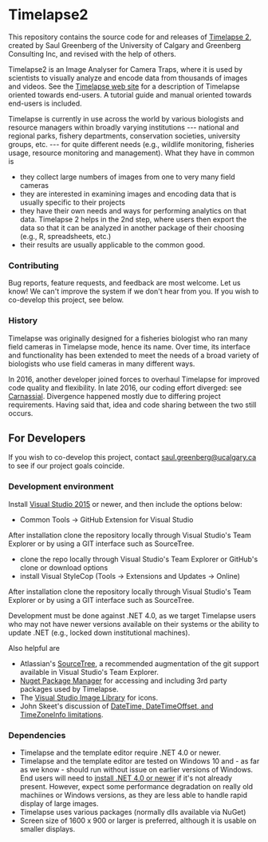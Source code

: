 # Timelapse2
This repository contains the source code for and releases of [Timelapse 2](http://saul.cpsc.ucalgary.ca/timelapse/pmwiki.php?n=Main.HomePage), created by Saul Greenberg of the University of Calgary and Greenberg Consulting Inc, and revised with the help of others.

Timelapse2 is an Image Analyser for Camera Traps, where it is used by scientists to visually analyze and encode data from thousands of images and videos. See  the [Timelapse web site](http://saul.cpsc.ucalgary.ca/timelapse/pmwiki.php?) for a description of Timelapse oriented towards end-users. A tutorial guide and manual oriented towards end-users is included.

Timelapse is currently in use across the world by various biologists and resource managers within broadly varying institutions --- national and regional parks, fishery departments, conservation societies, university groups, etc. --- for quite different needs (e.g., wildlife monitoring, fisheries usage, resource monitoring and management). What they have in common is
* they collect large numbers of images from one to very many field cameras
* they are interested in examining images and encoding data that is usually specific to their projects
* they have their own needs and ways for performing analytics on that data.
Timelapse 2 helps in the 2nd step, where users then export the data so that it can be analyzed in another package of their choosing (e.g., R, spreadsheets, etc.)
* their results are usually applicable to the common good.

### Contributing

Bug reports, feature requests, and feedback are most welcome. Let us know! We can't improve the system if we don't hear from you. If you wish to co-develop this project, see below. 

### History
Timelapse was originally designed for a fisheries biologist who ran many field cameras in Timelapse mode, hence its name. Over time, its interface and functionality has been extended to meet the needs of a broad variety of biologists who use field cameras in many different ways. 

In 2016, another developer joined forces to overhaul Timelapse for improved code quality and flexibility. In late 2016, our coding effort diverged: see [Carnassial](https://github.com/CascadesCarnivoreProject/Carnassial). Divergence happened mostly due to differing project requirements. Having said that, idea and code sharing between the two still occurs.

## For Developers
If you wish to co-develop this project, contact saul.greenberg@ucalgary.ca to see if our project goals coincide.

### Development environment
Install [Visual Studio 2015](https://www.visualstudio.com/vs/) or newer, and then include the options below:

* Common Tools -> GitHub Extension for Visual Studio

After installation clone the repository locally through Visual Studio's Team Explorer or by using a GIT interface such as SourceTree.

* clone the repo locally through Visual Studio's Team Explorer or GitHub's clone or download options
* install Visual StyleCop (Tools -> Extensions and Updates -> Online)

After installation clone the repository locally through Visual Studio's Team Explorer or by using a GIT interface such as SourceTree.

Development must be done against .NET 4.0, as we target Timelapse users who may not have newer versions available on their systems or the ability to update .NET (e.g., locked down institutional machines).

Also helpful are

* Atlassian's [SourceTree](https://www.atlassian.com/software/sourcetree), a recommended augmentation of the git support available in Visual Studio's Team Explorer.
*  [Nuget Package Manager](https://docs.nuget.org/ndocs/guides/install-nuget#nuget-package-manager-in-visual-studio) for accessing and including 3rd party packages used by Timelapse.
* The [Visual Studio Image Library](https://msdn.microsoft.com/en-us/library/ms246582.aspx) for icons.
* John Skeet's discussion of [DateTime, DateTimeOffset, and TimeZoneInfo limitations](http://blog.nodatime.org/2011/08/what-wrong-with-datetime-anyway.html).

### Dependencies
* Timelapse and the template editor require .NET 4.0 or newer.
* Timelapse and the template editor are tested on Windows 10 and - as far as we know - should run without issue on earlier versions of Windows. End users will need to [install .NET 4.0 or newer](https://msdn.microsoft.com/en-us/library/bb822049.aspx) if it's not already present. However, expect some performance degradation on really old machiines or Windows versions, as they are less able to handle rapid display of large images.
* Timelapse uses various packages (normally dlls available via NuGet) 
* Screen size of 1600 x 900 or larger is preferred, although it is usable on smaller displays.

